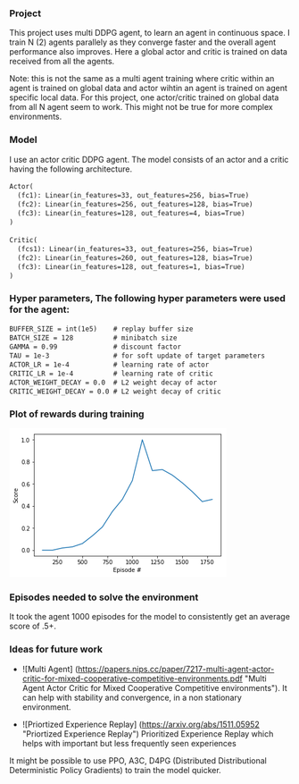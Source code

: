 ### Project 
This project uses multi DDPG agent, to learn an agent in continuous space. I train N (2) agents parallely as they converge faster and the overall agent performance also improves. Here a global actor and critic is trained on data received from all the agents. 

Note: this is not the same as a multi agent training where critic within an agent is trained on global data and actor wihtin an agent is trained on agent specific local data. For this project, one actor/critic trained on global data from all N agent seem to work. This might not be true for more complex environments. 

### Model

I use an actor critic DDPG agent. The model consists of an actor and a critic having the following architecture.

```
Actor(
  (fc1): Linear(in_features=33, out_features=256, bias=True)
  (fc2): Linear(in_features=256, out_features=128, bias=True)
  (fc3): Linear(in_features=128, out_features=4, bias=True)
)

Critic(
  (fcs1): Linear(in_features=33, out_features=256, bias=True)
  (fc2): Linear(in_features=260, out_features=128, bias=True)
  (fc3): Linear(in_features=128, out_features=1, bias=True)
)
```

### Hyper parameters, The following hyper parameters were used for the agent:

```
BUFFER_SIZE = int(1e5)    # replay buffer size
BATCH_SIZE = 128          # minibatch size
GAMMA = 0.99              # discount factor
TAU = 1e-3                # for soft update of target parameters
ACTOR_LR = 1e-4           # learning rate of actor 
CRITIC_LR = 1e-4          # learning rate of critic
ACTOR_WEIGHT_DECAY = 0.0  # L2 weight decay of actor
CRITIC_WEIGHT_DECAY = 0.0 # L2 weight decay of critic
```
### Plot of rewards during training

![Reward plot](https://github.com/karanjude/DeepRL/blob/master/p3_colloborate_compete/training_reward_plot.png "Training Reward Plot")

### Episodes needed to solve the environment

It took the agent 1000 episodes for the model to consistently get an average score of .5+. 

### Ideas for future work

- ![Multi Agent] (https://papers.nips.cc/paper/7217-multi-agent-actor-critic-for-mixed-cooperative-competitive-environments.pdf "Multi Agent Actor Critic for Mixed Cooperative Competitive environments"). It can help with stability and convergence, in a non stationary environment.

- ![Priortized Experience Replay] (https://arxiv.org/abs/1511.05952 "Priortized Experience Replay") Prioritized Experience Replay which helps with important but less frequently seen experiences

It might be possible to use PPO, A3C, D4PG (Distributed Distributional Deterministic Policy Gradients) to train the model quicker.
